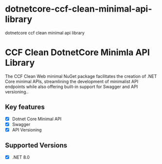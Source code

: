 # dotnetcore-ccf-clean-minimal-api-library
dotnetcore ccf clean minimal api library

# CCF Clean DotnetCore Minimla API Library

The CCF Clean Web minimal NuGet package facilitates the creation of .NET Core minimal APIs, streamlining the development of minimalist API endpoints while also offering built-in support for Swagger and API versioning..

## Key features

- [x] Dotnet Core Minimal API
- [x] Swagger
- [x] API Versioning

## Supported Versions

- [x] .NET 8.0